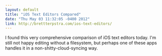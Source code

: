 ```yaml
---
layout: default
title: "iOS Text Editors Compared"
date: "Thu May 03 11:32:05 -0400 2012"
link: http://brettterpstra.com/ios-text-editors/
---
```


I found this very comprehensive comparison of iOS text editors today. I'm
still not happy editing without a filesystem, but perhaps one of these apps
handles it in a non-shitty-cloud-syncing way.

